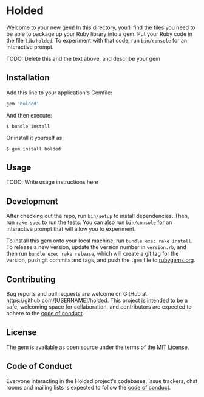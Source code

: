 # Holded

Welcome to your new gem! In this directory, you'll find the files you need to be able to package up your Ruby library into a gem. Put your Ruby code in the file `lib/holded`. To experiment with that code, run `bin/console` for an interactive prompt.

TODO: Delete this and the text above, and describe your gem

## Installation

Add this line to your application's Gemfile:

```ruby
gem 'holded'
```

And then execute:

    $ bundle install

Or install it yourself as:

    $ gem install holded

## Usage

TODO: Write usage instructions here

## Development

After checking out the repo, run `bin/setup` to install dependencies. Then, run `rake spec` to run the tests. You can also run `bin/console` for an interactive prompt that will allow you to experiment.

To install this gem onto your local machine, run `bundle exec rake install`. To release a new version, update the version number in `version.rb`, and then run `bundle exec rake release`, which will create a git tag for the version, push git commits and tags, and push the `.gem` file to [rubygems.org](https://rubygems.org).

## Contributing

Bug reports and pull requests are welcome on GitHub at https://github.com/[USERNAME]/holded. This project is intended to be a safe, welcoming space for collaboration, and contributors are expected to adhere to the [code of conduct](https://github.com/[USERNAME]/holded/blob/master/CODE_OF_CONDUCT.md).


## License

The gem is available as open source under the terms of the [MIT License](https://opensource.org/licenses/MIT).

## Code of Conduct

Everyone interacting in the Holded project's codebases, issue trackers, chat rooms and mailing lists is expected to follow the [code of conduct](https://github.com/acasaism/holded/blob/master/CODE_OF_CONDUCT.md).
